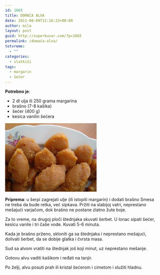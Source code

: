 ```yaml
---
id: 1665
title: DOMAĆA ALVA
date: 2011-08-09T12:16:23+00:00
author: mila
layout: post
guid: http://superkuvar.com/?p=1665
permalink: /domaća-alva/
totvreme:
  - ""
categories:
  - slatkiši
tags:
  - margarin
  - šećer
---
```

**Potrebno je**:

  * 2 dl ulja ili 250 grama margarina
  * brašno (7-8 kašika)
  * šećer (400 g)
  * kesica vanilin šećera

<img class="alignnone size-medium wp-image-1667" title="domaca alava turska" src="/wp-content/uploads/2011/08/domaca-alava-turska1-300x225.jpg" alt="" width="300" height="225" /> 

**Priprema**: u šerpi zagrejati ulje (ili istopiti margarin) i dodati brašno Smesa ne treba da bude retka, već sipkava. Pržiti na slabijoj vatri, neprestano mešajući varjačom, dok brašno ne postane zlatno žute boje.

Za to vreme, na drugoj ploči štednjaka skuvati šerbet. U lonac sipati šećer, kesicu vanile i tri čaše vode. Kuvati 5-6 minuta.

Kada je brašno prženo, skloniti ga sa štednjaka i neprestano mešajući, dolivati šerbet, da se dobije glatka i čvrsta masa.

Sud sa alvom vratiti na štednjak još koji minut, uz neprestano mešanje.

Gotovu alvu vaditi kašikom i ređati na tanjir.

Po želji, alvu posuti prah ili kristal šećerom i cimetom i služiti hladnu.